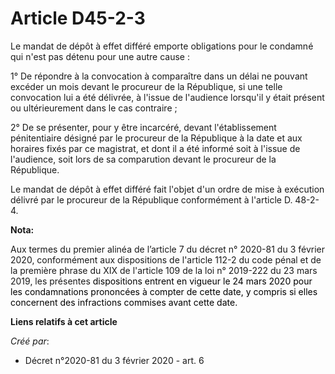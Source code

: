 # Article D45-2-3

Le mandat de dépôt à effet différé emporte obligations pour le condamné qui n'est pas détenu pour une autre cause :

1° De répondre à la convocation à comparaître dans un délai ne pouvant excéder un mois devant le procureur de la République,
si une telle convocation lui a été délivrée, à l'issue de l'audience lorsqu'il y était présent ou ultérieurement dans le cas
contraire ;

2° De se présenter, pour y être incarcéré, devant l'établissement pénitentiaire désigné par le procureur de la République à
la date et aux horaires fixés par ce magistrat, et dont il a été informé soit à l'issue de l'audience, soit lors de sa
comparution devant le procureur de la République.

Le mandat de dépôt à effet différé fait l'objet d'un ordre de mise à exécution délivré par le procureur de la République
conformément à l'article D. 48-2-4.

**Nota:**

Aux termes du premier alinéa de l’article 7 du décret n° 2020-81 du 3 février 2020, conformément aux dispositions de
l'article 112-2 du code pénal et de la première phrase du XIX de l'article 109 de la loi n° 2019-222 du 23 mars 2019, les
présentes 
  <font color="black">dispositions entrent en vigueur le 24 mars 2020 pour les condamnations prononcées à compter de cette
date, y compris si elles concernent des infractions commises avant cette date.</font>

**Liens relatifs à cet article**

_Créé par_:

  - Décret n°2020-81 du 3 février 2020 - art. 6
